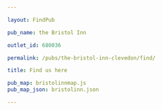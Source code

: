 ```yaml
---

layout: FindPub

pub_name: the Bristol Inn

outlet_id: 680036

permalink: /pubs/the-bristol-inn-clevedon/find/

title: Find us here

pub_map: bristolinnmap.js
pub_map_json: bristolinn.json

---
```


